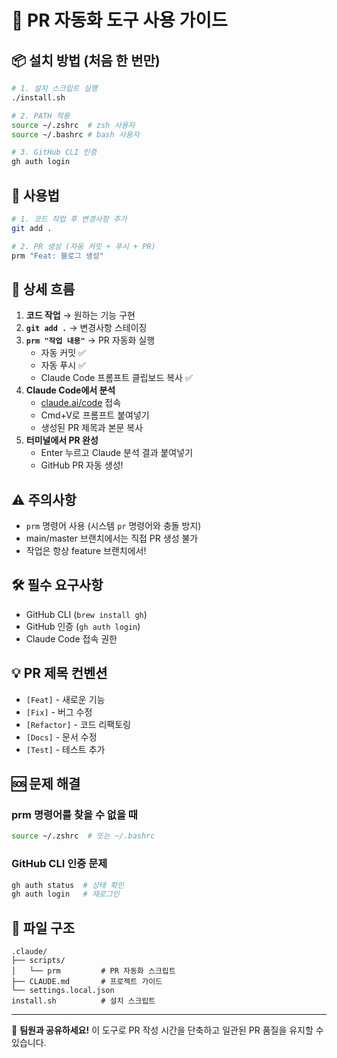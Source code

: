 # 🚀 PR 자동화 도구 사용 가이드

## 📦 설치 방법 (처음 한 번만)

```bash
# 1. 설치 스크립트 실행
./install.sh

# 2. PATH 적용
source ~/.zshrc  # zsh 사용자
source ~/.bashrc # bash 사용자

# 3. GitHub CLI 인증
gh auth login
```

## 🎯 사용법

```bash
# 1. 코드 작업 후 변경사항 추가
git add .

# 2. PR 생성 (자동 커밋 + 푸시 + PR)
prm "Feat: 블로그 생성"
```

## 📝 상세 흐름

1. **코드 작업** → 원하는 기능 구현
2. **`git add .`** → 변경사항 스테이징
3. **`prm "작업 내용"`** → PR 자동화 실행
   - 자동 커밋 ✅
   - 자동 푸시 ✅
   - Claude Code 프롬프트 클립보드 복사 ✅
4. **Claude Code에서 분석**
   - [claude.ai/code](https://claude.ai/code) 접속
   - Cmd+V로 프롬프트 붙여넣기
   - 생성된 PR 제목과 본문 복사
5. **터미널에서 PR 완성**
   - Enter 누르고 Claude 분석 결과 붙여넣기
   - GitHub PR 자동 생성!

## ⚠️ 주의사항

- `prm` 명령어 사용 (시스템 `pr` 명령어와 충돌 방지)
- main/master 브랜치에서는 직접 PR 생성 불가
- 작업은 항상 feature 브랜치에서!

## 🛠 필수 요구사항

- GitHub CLI (`brew install gh`)
- GitHub 인증 (`gh auth login`)
- Claude Code 접속 권한

## 💡 PR 제목 컨벤션

- `[Feat]` - 새로운 기능
- `[Fix]` - 버그 수정
- `[Refactor]` - 코드 리팩토링
- `[Docs]` - 문서 수정
- `[Test]` - 테스트 추가

## 🆘 문제 해결

### prm 명령어를 찾을 수 없을 때

```bash
source ~/.zshrc  # 또는 ~/.bashrc
```

### GitHub CLI 인증 문제

```bash
gh auth status  # 상태 확인
gh auth login   # 재로그인
```

## 📂 파일 구조

```
.claude/
├── scripts/
│   └── prm         # PR 자동화 스크립트
├── CLAUDE.md       # 프로젝트 가이드
└── settings.local.json
install.sh          # 설치 스크립트
```

---

🤝 **팀원과 공유하세요!** 이 도구로 PR 작성 시간을 단축하고 일관된 PR 품질을 유지할 수 있습니다.
